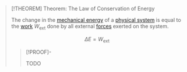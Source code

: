 >[!THEOREM] Theorem: The Law of Conservation of Energy
>
>The change in the [mechanical energy](Mechanical%20Energy.md) of a [physical system](../../Physical%20Systems/Physical%20System.md) is equal to the [work](Work.md) $W_{\text{ext}}$ done by all external [forces](../Force.md) exerted on the system.
>
>$$\Delta E = W_{\text{ext}}$$
>
>>[!PROOF]-
>>
>>TODO
>>
>